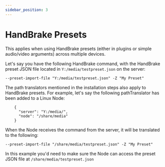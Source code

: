 ```yaml
---
sidebar_position: 3
---
```


# HandBrake Presets


This applies when using HandBrake presets (either in plugins or simple audio/video arguments) across multiple devices.

Let's say you have the following HandBrake command, with the HandBrake preset JSON file located in `Y:/media/testpreset.json` on the server:

```
--preset-import-file "Y:/media/testpreset.json" -Z "My Preset"
```

The path translators mentioned in the installation steps also apply to HandBrake presets. For example, let's say the following pathTranslator has been added to a Linux Node:

```
    {
      "server": "Y:/media/",
      "node": "/share/media"
    }
```

When the Node receives the command from the server, it will be translated to the following:

```
--preset-import-file "/share/media/testpreset.json" -Z "My Preset"
```

In this example you'd need to make sure the Node can access the preset JSON file at `/share/media/testpreset.json`


